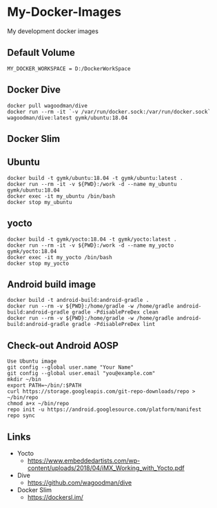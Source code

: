 # My-Docker-Images

My development docker images

## Default Volume

    MY_DOCKER_WORKSPACE = D:/DockerWorkSpace

## Docker Dive

    docker pull wagoodman/dive
    docker run --rm -it `-v /var/run/docker.sock:/var/run/docker.sock` wagoodman/dive:latest gymk/ubuntu:18.04

## Docker Slim

## Ubuntu

    docker build -t gymk/ubuntu:18.04 -t gymk/ubuntu:latest .
    docker run --rm -it -v ${PWD}:/work -d --name my_ubuntu gymk/ubuntu:18.04
    docker exec -it my_ubuntu /bin/bash
    docker stop my_ubuntu

## yocto

    docker build -t gymk/yocto:18.04 -t gymk/yocto:latest .
    docker run --rm -it -v ${PWD}:/work -d --name my_yocto gymk/yocto:18.04
    docker exec -it my_yocto /bin/bash
    docker stop my_yocto

## Android build image

    docker build -t android-build:android-gradle .
    docker run --rm -v ${PWD}:/home/gradle -w /home/gradle android-build:android-gradle gradle -PdisablePreDex clean
    docker run --rm -v ${PWD}:/home/gradle -w /home/gradle android-build:android-gradle gradle -PdisablePreDex lint

## Check-out Android AOSP

    Use Ubuntu image
    git config --global user.name "Your Name"
    git config --global user.email "you@example.com"
    mkdir ~/bin
    export PATH=~/bin/:$PATH
    curl https://storage.googleapis.com/git-repo-downloads/repo > ~/bin/repo
    chmod a+x ~/bin/repo
    repo init -u https://android.googlesource.com/platform/manifest
    repo sync

## Links

- Yocto
  - <https://www.embeddedartists.com/wp-content/uploads/2018/04/iMX_Working_with_Yocto.pdf>
- Dive
  - <https://github.com/wagoodman/dive>
- Docker Slim
  - <https://dockersl.im/>
